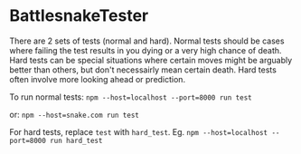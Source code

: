 # BattlesnakeTester

There are 2 sets of tests (normal and hard). Normal tests should be cases where failing the test results in you dying or a very high chance of death. Hard tests can be special situations where certain moves might be arguably better than others, but don't necessairly mean certain death. Hard tests often involve more looking ahead or prediction.

To run normal tests: `npm --host=localhost --port=8000 run test`

or: `npm --host=snake.com run test`

For hard tests, replace `test` with `hard_test`. Eg. `npm --host=localhost --port=8000 run hard_test`
